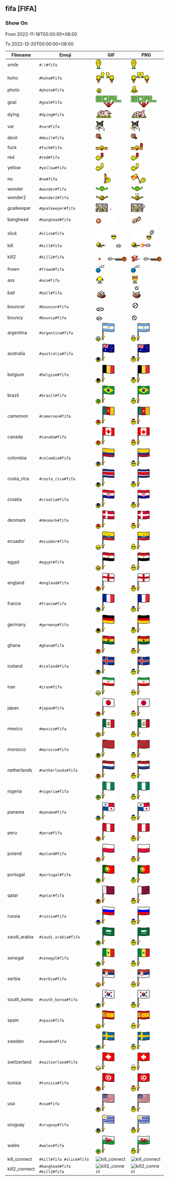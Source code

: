 ## fifa [FIFA]

### Show On
From 2022-11-18T00:00:00+08:00

To 2022-12-20T00:00:00+08:00

| Filename | Emoji | GIF | PNG |
| --- | --- | --- | --- |
| smile | `#:)#fifa` | ![smile](../../assets/ios/faces/fifa/smile.gif) | ![smile](../../assets/ios/faces_png/fifa/smile.png) |
| hoho | `#hoho#fifa` | ![hoho](../../assets/ios/faces/fifa/hoho.gif) | ![hoho](../../assets/ios/faces_png/fifa/hoho.png) |
| photo | `#photo#fifa` | ![photo](../../assets/ios/faces/fifa/photo.gif) | ![photo](../../assets/ios/faces_png/fifa/photo.png) |
| goal | `#goal#fifa` | ![goal](../../assets/ios/faces/fifa/goal.gif) | ![goal](../../assets/ios/faces_png/fifa/goal.png) |
| dying | `#dying#fifa` | ![dying](../../assets/ios/faces/fifa/dying.gif) | ![dying](../../assets/ios/faces_png/fifa/dying.png) |
| var | `#var#fifa` | ![var](../../assets/ios/faces/fifa/var.gif) | ![var](../../assets/ios/faces_png/fifa/var.png) |
| devil | `#devil#fifa` | ![devil](../../assets/ios/faces/fifa/devil.gif) | ![devil](../../assets/ios/faces_png/fifa/devil.png) |
| fuck | `#fuck#fifa` | ![fuck](../../assets/ios/faces/fifa/fuck.gif) | ![fuck](../../assets/ios/faces_png/fifa/fuck.png) |
| red | `#red#fifa` | ![red](../../assets/ios/faces/fifa/red.gif) | ![red](../../assets/ios/faces_png/fifa/red.png) |
| yellow | `#yellow#fifa` | ![yellow](../../assets/ios/faces/fifa/yellow.gif) | ![yellow](../../assets/ios/faces_png/fifa/yellow.png) |
| no | `#no#fifa` | ![no](../../assets/ios/faces/fifa/no.gif) | ![no](../../assets/ios/faces_png/fifa/no.png) |
| wonder | `#wonder#fifa` | ![wonder](../../assets/ios/faces/fifa/wonder.gif) | ![wonder](../../assets/ios/faces_png/fifa/wonder.png) |
| wonder2 | `#wonder2#fifa` | ![wonder2](../../assets/ios/faces/fifa/wonder2.gif) | ![wonder2](../../assets/ios/faces_png/fifa/wonder2.png) |
| goalkeeper | `#goalkeeper#fifa` | ![goalkeeper](../../assets/ios/faces/fifa/goalkeeper.gif) | ![goalkeeper](../../assets/ios/faces_png/fifa/goalkeeper.png) |
| banghead | `#banghead#fifa` | ![banghead](../../assets/ios/faces/fifa/banghead.gif) | ![banghead](../../assets/ios/faces_png/fifa/banghead.png) |
| slick | `#slick#fifa` | ![slick](../../assets/ios/faces/fifa/slick.gif) | ![slick](../../assets/ios/faces_png/fifa/slick.png) |
| kill | `#kill#fifa` | ![kill](../../assets/ios/faces/fifa/kill.gif) | ![kill](../../assets/ios/faces_png/fifa/kill.png) |
| kill2 | `#kill2#fifa` | ![kill2](../../assets/ios/faces/fifa/kill2.gif) | ![kill2](../../assets/ios/faces_png/fifa/kill2.png) |
| frown | `#frown#fifa` | ![frown](../../assets/ios/faces/fifa/frown.gif) | ![frown](../../assets/ios/faces_png/fifa/frown.png) |
| ass | `#ass#fifa` | ![ass](../../assets/ios/faces/fifa/ass.gif) | ![ass](../../assets/ios/faces_png/fifa/ass.png) |
| ball | `#ball#fifa` | ![ball](../../assets/ios/faces/fifa/ball.gif) | ![ball](../../assets/ios/faces_png/fifa/ball.png) |
| bouncer | `#bouncer#fifa` | ![bouncer](../../assets/ios/faces/fifa/bouncer.gif) | ![bouncer](../../assets/ios/faces_png/fifa/bouncer.png) |
| bouncy | `#bouncy#fifa` | ![bouncy](../../assets/ios/faces/fifa/bouncy.gif) | ![bouncy](../../assets/ios/faces_png/fifa/bouncy.png) |
| argentina | `#argentina#fifa` | ![argentina](../../assets/ios/faces/fifa/argentina.gif) | ![argentina](../../assets/ios/faces_png/fifa/argentina.png) |
| australia | `#australia#fifa` | ![australia](../../assets/ios/faces/fifa/australia.gif) | ![australia](../../assets/ios/faces_png/fifa/australia.png) |
| belgium | `#belgium#fifa` | ![belgium](../../assets/ios/faces/fifa/belgium.gif) | ![belgium](../../assets/ios/faces_png/fifa/belgium.png) |
| brazil | `#brazil#fifa` | ![brazil](../../assets/ios/faces/fifa/brazil.gif) | ![brazil](../../assets/ios/faces_png/fifa/brazil.png) |
| cameroon | `#cameroon#fifa` | ![cameroon](../../assets/ios/faces/fifa/cameroon.gif) | ![cameroon](../../assets/ios/faces_png/fifa/cameroon.png) |
| canada | `#canada#fifa` | ![canada](../../assets/ios/faces/fifa/canada.gif) | ![canada](../../assets/ios/faces_png/fifa/canada.png) |
| colombia | `#colombia#fifa` | ![colombia](../../assets/ios/faces/fifa/colombia.gif) | ![colombia](../../assets/ios/faces_png/fifa/colombia.png) |
| costa_rica | `#costa_rica#fifa` | ![costa_rica](../../assets/ios/faces/fifa/costa_rica.gif) | ![costa_rica](../../assets/ios/faces_png/fifa/costa_rica.png) |
| croatia | `#croatia#fifa` | ![croatia](../../assets/ios/faces/fifa/croatia.gif) | ![croatia](../../assets/ios/faces_png/fifa/croatia.png) |
| denmark | `#denmark#fifa` | ![denmark](../../assets/ios/faces/fifa/denmark.gif) | ![denmark](../../assets/ios/faces_png/fifa/denmark.png) |
| ecuador | `#ecuador#fifa` | ![ecuador](../../assets/ios/faces/fifa/ecuador.gif) | ![ecuador](../../assets/ios/faces_png/fifa/ecuador.png) |
| egypt | `#egypt#fifa` | ![egypt](../../assets/ios/faces/fifa/egypt.gif) | ![egypt](../../assets/ios/faces_png/fifa/egypt.png) |
| england | `#england#fifa` | ![england](../../assets/ios/faces/fifa/england.gif) | ![england](../../assets/ios/faces_png/fifa/england.png) |
| france | `#france#fifa` | ![france](../../assets/ios/faces/fifa/france.gif) | ![france](../../assets/ios/faces_png/fifa/france.png) |
| germany | `#germany#fifa` | ![germany](../../assets/ios/faces/fifa/germany.gif) | ![germany](../../assets/ios/faces_png/fifa/germany.png) |
| ghana | `#ghana#fifa` | ![ghana](../../assets/ios/faces/fifa/ghana.gif) | ![ghana](../../assets/ios/faces_png/fifa/ghana.png) |
| iceland | `#iceland#fifa` | ![iceland](../../assets/ios/faces/fifa/iceland.gif) | ![iceland](../../assets/ios/faces_png/fifa/iceland.png) |
| iran | `#iran#fifa` | ![iran](../../assets/ios/faces/fifa/iran.gif) | ![iran](../../assets/ios/faces_png/fifa/iran.png) |
| japan | `#japan#fifa` | ![japan](../../assets/ios/faces/fifa/japan.gif) | ![japan](../../assets/ios/faces_png/fifa/japan.png) |
| mexico | `#mexico#fifa` | ![mexico](../../assets/ios/faces/fifa/mexico.gif) | ![mexico](../../assets/ios/faces_png/fifa/mexico.png) |
| morocco | `#morocco#fifa` | ![morocco](../../assets/ios/faces/fifa/morocco.gif) | ![morocco](../../assets/ios/faces_png/fifa/morocco.png) |
| netherlands | `#netherlands#fifa` | ![netherlands](../../assets/ios/faces/fifa/netherlands.gif) | ![netherlands](../../assets/ios/faces_png/fifa/netherlands.png) |
| nigeria | `#nigeria#fifa` | ![nigeria](../../assets/ios/faces/fifa/nigeria.gif) | ![nigeria](../../assets/ios/faces_png/fifa/nigeria.png) |
| panama | `#panama#fifa` | ![panama](../../assets/ios/faces/fifa/panama.gif) | ![panama](../../assets/ios/faces_png/fifa/panama.png) |
| peru | `#peru#fifa` | ![peru](../../assets/ios/faces/fifa/peru.gif) | ![peru](../../assets/ios/faces_png/fifa/peru.png) |
| poland | `#poland#fifa` | ![poland](../../assets/ios/faces/fifa/poland.gif) | ![poland](../../assets/ios/faces_png/fifa/poland.png) |
| portugal | `#portugal#fifa` | ![portugal](../../assets/ios/faces/fifa/portugal.gif) | ![portugal](../../assets/ios/faces_png/fifa/portugal.png) |
| qatar | `#qatar#fifa` | ![qatar](../../assets/ios/faces/fifa/qatar.gif) | ![qatar](../../assets/ios/faces_png/fifa/qatar.png) |
| russia | `#russia#fifa` | ![russia](../../assets/ios/faces/fifa/russia.gif) | ![russia](../../assets/ios/faces_png/fifa/russia.png) |
| saudi_arabia | `#saudi_arabia#fifa` | ![saudi_arabia](../../assets/ios/faces/fifa/saudi_arabia.gif) | ![saudi_arabia](../../assets/ios/faces_png/fifa/saudi_arabia.png) |
| senegal | `#senegal#fifa` | ![senegal](../../assets/ios/faces/fifa/senegal.gif) | ![senegal](../../assets/ios/faces_png/fifa/senegal.png) |
| serbia | `#serbia#fifa` | ![serbia](../../assets/ios/faces/fifa/serbia.gif) | ![serbia](../../assets/ios/faces_png/fifa/serbia.png) |
| south_korea | `#south_korea#fifa` | ![south_korea](../../assets/ios/faces/fifa/south_korea.gif) | ![south_korea](../../assets/ios/faces_png/fifa/south_korea.png) |
| spain | `#spain#fifa` | ![spain](../../assets/ios/faces/fifa/spain.gif) | ![spain](../../assets/ios/faces_png/fifa/spain.png) |
| sweden | `#sweden#fifa` | ![sweden](../../assets/ios/faces/fifa/sweden.gif) | ![sweden](../../assets/ios/faces_png/fifa/sweden.png) |
| switzerland | `#switzerland#fifa` | ![switzerland](../../assets/ios/faces/fifa/switzerland.gif) | ![switzerland](../../assets/ios/faces_png/fifa/switzerland.png) |
| tunisia | `#tunisia#fifa` | ![tunisia](../../assets/ios/faces/fifa/tunisia.gif) | ![tunisia](../../assets/ios/faces_png/fifa/tunisia.png) |
| usa | `#usa#fifa` | ![usa](../../assets/ios/faces/fifa/usa.gif) | ![usa](../../assets/ios/faces_png/fifa/usa.png) |
| uruguay | `#uruguay#fifa` | ![uruguay](../../assets/ios/faces/fifa/uruguay.gif) | ![uruguay](../../assets/ios/faces_png/fifa/uruguay.png) |
| wales | `#wales#fifa` | ![wales](../../assets/ios/faces/fifa/wales.gif) | ![wales](../../assets/ios/faces_png/fifa/wales.png) |
| kill_connect | `#kill#fifa #slick#fifa` | ![kill_connect](../assets/faces/fifa/kill_connect.gif) | ![kill_connect](../assets/faces_png/fifa/kill_connect.png) |
| kill2_connect | `#banghead#fifa #kill2#fifa` | ![kill2_connect](../assets/faces/fifa/kill2_connect.gif) | ![kill2_connect](../assets/faces_png/fifa/kill2_connect.png) |

